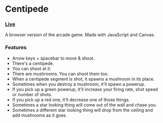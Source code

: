 # Centipede

### [Live](https://erezbosch.github.io/centipede)
A browser version of the arcade game. Made with JavaScript and Canvas. 

### Features
* Arrow keys + spacebar to move & shoot.
* There's a centipede.
* You can shoot at it.
* There are mushrooms. You can shoot them too.
* When a centipede segment is shot, it spawns a mushroom in its place.
* Sometimes when you destroy a mushroom, it'll spawn a powerup.
* If you pick up a green powerup, it'll increase your firing rate, shot speed or
number of shots.
* If you pick up a red one, it'll decrease one of those things.
* Sometimes a star looking thing will come out of the wall and chase you.
* Sometimes a different star looking thing will drop from the ceiling and add
mushrooms as it goes.
